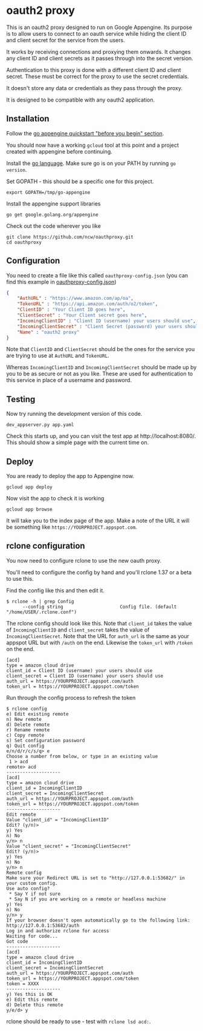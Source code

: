 # oauth2 proxy #

This is an oauth2 proxy designed to run on Google Appengine. Its
purpose is to allow users to connect to an oauth service while hiding
the client ID and client secret for the service from the users.

It works by receiving connections and proxying them onwards.  It
changes any client ID and client secrets as it passes through into the
secret version.

Authentication to this proxy is done with a different client ID and
client secret.  These must be correct for the proxy to use the secret
credentials.

It doesn't store any data or credentials as they pass through the
proxy.

It is designed to be compatible with any oauth2 application.

## Installation ##

Follow the [go appengine quickstart "before you begin" section](https://cloud.google.com/appengine/docs/standard/go/quickstart#before-you-begin).

You should now have a working `gcloud` tool at this point and a project
created with appengine before continuing.

Install the [go language](https://golang.org/doc/install).  Make sure
go is on your PATH by running `go version`.

Set GOPATH - this should be a specific one for this project.

    export GOPATH=/tmp/go-appengine

Install the appengine support libraries

    go get google.golang.org/appengine

Check out the code wherever you like

    git clone https://github.com/ncw/oauthproxy.git
    cd oauthproxy

## Configuration ##

You need to create a file like this called `oauthproxy-config.json`
(you can find this example in
[oauthproxy-config.json](/oauthproxy-config.json.example))

```json
{
    "AuthURL" : "https://www.amazon.com/ap/oa",
    "TokenURL" : "https://api.amazon.com/auth/o2/token",
    "ClientID" : "Your Client ID goes here",
    "ClientSecret" : "Your Client secret goes here",
    "IncomingClientID" : "Client ID (username) your users should use",
    "IncomingClientSecret" : "Client Secret (password) your users should use",
    "Name" : "oauth2 proxy"
}
```

Note that `ClientID` and `ClientSecret` should be the ones for the
service you are trying to use at `AuthURL` and `TokenURL`.

Whereas `IncomingClientID` and `IncomingClientSecret` should be made
up by you to be as secure or not as you like.  These are used for
authentication to this service in place of a username and password.

## Testing ##

Now try running the development version of this code.

    dev_appserver.py app.yaml

Check this starts up, and you can visit the test app at
http://localhost:8080/.  This should show a simple page with the
current time on.

## Deploy ##

You are ready to deploy the app to Appengine now.

    gcloud app deploy

Now visit the app to check it is working

    gcloud app browse

It will take you to the index page of the app.  Make a note of the URL
it will be something like `https://YOURPROJECT.appspot.com`.

## rclone configuration ##

You now need to configure rclone to use the new oauth proxy.

You'll need to configure the config by hand and you'll rclone 1.37 or
a beta to use this.

Find the config like this and then edit it.

```
$ rclone -h | grep Config
      --config string                     Config file. (default "/home/USER/.rclone.conf")
```

The rclone config should look like this.  Note that `client_id` takes
the value of `IncomingClientID` and `client_secret` takes the value of
`IncomingClientSecret`.  Note that the URL for `auth_url` is the same
as your appspot URL but with `/auth` on the end.  Likewise the
`token_url` with `/token` on the end.

```
[acd]
type = amazon cloud drive
client_id = Client ID (username) your users should use
client_secret = Client ID (username) your users should use
auth_url = https://YOURPROJECT.appspot.com/auth
token_url = https://YOURPROJECT.appspot.com/token
```

Run through the config process to refresh the token

```
$ rclone config
e) Edit existing remote
n) New remote
d) Delete remote
r) Rename remote
c) Copy remote
s) Set configuration password
q) Quit config
e/n/d/r/c/s/q> e
Choose a number from below, or type in an existing value
 1 > acd
remote> acd
--------------------
[acd]
type = amazon cloud drive
client_id = IncomingClientID
client_secret = IncomingClientSecret
auth_url = https://YOURPROJECT.appspot.com/auth
token_url = https://YOURPROJECT.appspot.com/token
--------------------
Edit remote
Value "client_id" = "IncomingClientID"
Edit? (y/n)>
y) Yes
n) No
y/n> n
Value "client_secret" = "IncomingClientSecret"
Edit? (y/n)>
y) Yes
n) No
y/n> n
Remote config
Make sure your Redirect URL is set to "http://127.0.0.1:53682/" in your custom config.
Use auto config?
 * Say Y if not sure
 * Say N if you are working on a remote or headless machine
y) Yes
n) No
y/n> y
If your browser doesn't open automatically go to the following link: http://127.0.0.1:53682/auth
Log in and authorize rclone for access
Waiting for code...
Got code
--------------------
[acd]
type = amazon cloud drive
client_id = IncomingClientID
client_secret = IncomingClientSecret
auth_url = https://YOURPROJECT.appspot.com/auth
token_url = https://YOURPROJECT.appspot.com/token
token = XXXX
--------------------
y) Yes this is OK
e) Edit this remote
d) Delete this remote
y/e/d> y
```

rclone should be ready to use - test with `rclone lsd acd:`.
